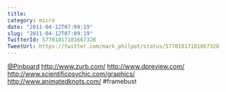 ```yaml
---
title: 
category: micro
date: "2011-04-12T07:09:19"
slug: "2011-04-12T07:09:19"
TwitterId: 57701817181667328
TweetUrl: https://twitter.com/mark_philpot/status/57701817181667328
---
```


[@Pinboard](https://twitter.com/Pinboard) http://www.zurb.com/
http://www.dpreview.com/ http://www.scientificpsychic.com/graphics/
http://www.animatedknots.com/ #framebust
